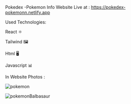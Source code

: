 Pokedex -Pokemon Info Website
Live at : https://pokedex-pokemonn.netlify.app

Used Technologies:

React ⚛️

Tailwind 🖼️

Html 🖥️

Javascript 📊

In Website Photos :

![pokemon](https://user-images.githubusercontent.com/89292621/216622246-09c556ad-6bc8-41d1-9b6a-c766f519be0c.png)

![pokemonBalbasaur](https://user-images.githubusercontent.com/89292621/216622028-4d9670a8-b0c5-4182-b891-80e80cc70172.png)

